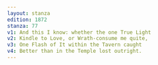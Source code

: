 ```yaml
---
layout: stanza
edition: 1872
stanza: 77
v1: And this I know: whether the one True Light
v2: Kindle to Love, or Wrath-consume me quite,
v3: One Flash of It within the Tavern caught
v4: Better than in the Temple lost outright.
---
```

